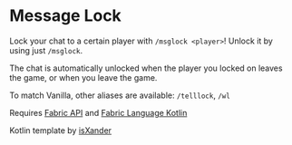 # Message Lock
Lock your chat to a certain player with `/msglock <player>`! Unlock it by using just `/msglock`.

The chat is automatically unlocked when the player you locked on leaves the game, or when you leave the game.

To match Vanilla, other aliases are available: `/telllock`, `/wl`

Requires [Fabric API](https://modrinth.com/mod/fabric-api) and [Fabric Language Kotlin](https://modrinth.com/mod/fabric-language-kotlin)

Kotlin template by [isXander](https://github.com/isXander/FabricKotlinTemplate/)

